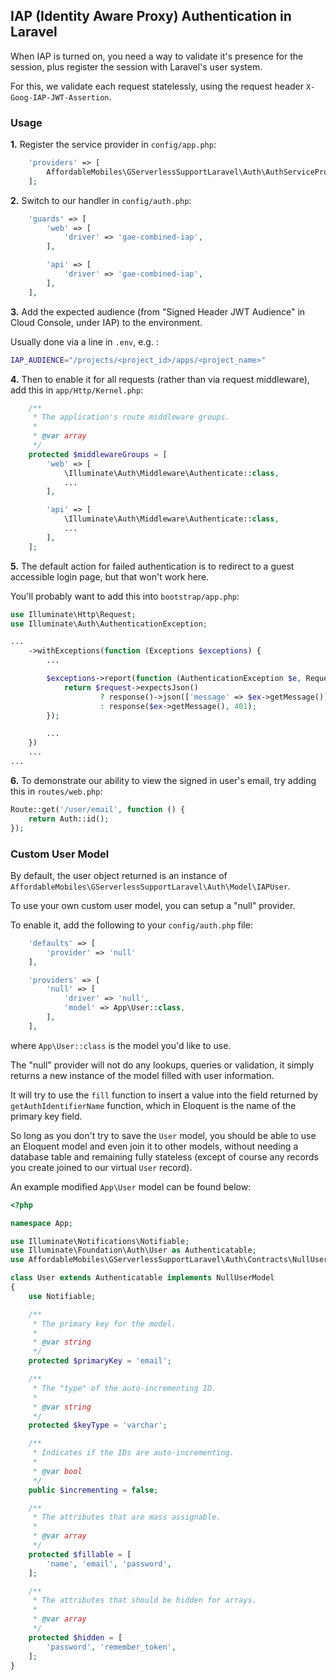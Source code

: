 ## IAP (Identity Aware Proxy) Authentication in Laravel

When IAP is turned on, you need a way to validate it's presence for the session, plus register the session with Laravel's user system.

For this, we validate each request statelessly, using the request header `X-Goog-IAP-JWT-Assertion`.

### Usage

**1.** Register the service provider in `config/app.php`:

```php
    'providers' => [
        AffordableMobiles\GServerlessSupportLaravel\Auth\AuthServiceProvider::class,
    ];
```

**2.** Switch to our handler in `config/auth.php`:

```php
    'guards' => [
        'web' => [
            'driver' => 'gae-combined-iap',
        ],

        'api' => [
            'driver' => 'gae-combined-iap',
        ],
    ],
```

**3.** Add the expected audience (from "Signed Header JWT Audience" in Cloud Console, under IAP) to the environment.

Usually done via a line in `.env`, e.g. :

```bash
IAP_AUDIENCE="/projects/<project_id>/apps/<project_name>"
```

**4.** Then to enable it for all requests (rather than via request middleware), add this in `app/Http/Kernel.php`:

```php
    /**
     * The application's route middleware groups.
     *
     * @var array
     */
    protected $middlewareGroups = [
        'web' => [
            \Illuminate\Auth\Middleware\Authenticate::class,
            ...
        ],

        'api' => [
            \Illuminate\Auth\Middleware\Authenticate::class,
            ...
        ],
    ];
```

**5.** The default action for failed authentication is to redirect to a guest accessible login page, but that won't work here.

You'll probably want to add this into `bootstrap/app.php`:

```php
use Illuminate\Http\Request;
use Illuminate\Auth\AuthenticationException;

...
    ->withExceptions(function (Exceptions $exceptions) {
        ...

        $exceptions->report(function (AuthenticationException $e, Request $request) {
            return $request->expectsJson()
                    ? response()->json(['message' => $ex->getMessage()], 401)
                    : response($ex->getMessage(), 401);
        });

        ...
    })
    ...
...
```

**6.** To demonstrate our ability to view the signed in user's email, try adding this in `routes/web.php`:

```php
Route::get('/user/email', function () {
    return Auth::id();
});
```

### Custom User Model

By default, the user object returned is an instance of `AffordableMobiles\GServerlessSupportLaravel\Auth\Model\IAPUser`.

To use your own custom user model, you can setup a "null" provider.

To enable it, add the following to your `config/auth.php` file:

```php
    'defaults' => [
        'provider' => 'null'
    ],

    'providers' => [
        'null' => [
            'driver' => 'null',
            'model' => App\User::class,
        ],
    ],
```

where `App\User::class` is the model you'd like to use.

The "null" provider will not do any lookups, queries or validation, it simply returns a new instance of the model filled with user information.

It will try to use the `fill` function to insert a value into the field returned by `getAuthIdentifierName` function, which in Eloquent is the name of the primary key field.

So long as you don't try to save the `User` model, you should be able to use an Eloquent model and even join it to other models, without needing a database table and remaining fully stateless (except of course any records you create joined to our virtual `User` record).

An example modified `App\User` model can be found below:

```php
<?php

namespace App;

use Illuminate\Notifications\Notifiable;
use Illuminate\Foundation\Auth\User as Authenticatable;
use AffordableMobiles\GServerlessSupportLaravel\Auth\Contracts\NullUserModel;

class User extends Authenticatable implements NullUserModel
{
    use Notifiable;

    /**
     * The primary key for the model.
     *
     * @var string
     */
    protected $primaryKey = 'email';

    /**
     * The "type" of the auto-incrementing ID.
     *
     * @var string
     */
    protected $keyType = 'varchar';

    /**
     * Indicates if the IDs are auto-incrementing.
     *
     * @var bool
     */
    public $incrementing = false;

    /**
     * The attributes that are mass assignable.
     *
     * @var array
     */
    protected $fillable = [
        'name', 'email', 'password',
    ];

    /**
     * The attributes that should be hidden for arrays.
     *
     * @var array
     */
    protected $hidden = [
        'password', 'remember_token',
    ];
}
```